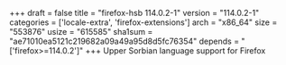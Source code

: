 +++
draft = false
title = "firefox-hsb 114.0.2-1"
version = "114.0.2-1"
categories = ['locale-extra', 'firefox-extensions']
arch = "x86_64"
size = "553876"
usize = "615585"
sha1sum = "ae71010ea5121c219682a09a49a95d8d5fc76354"
depends = "['firefox>=114.0.2']"
+++
Upper Sorbian language support for Firefox